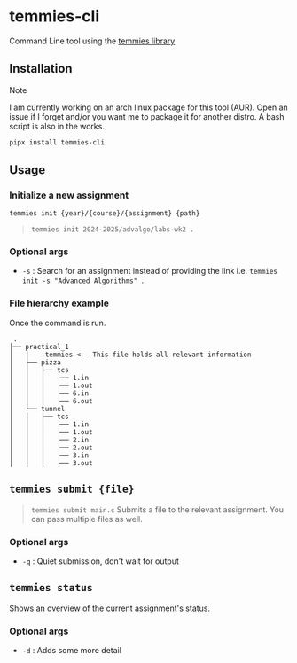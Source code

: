 # temmies-cli
Command Line tool using the [temmies library](https://github.com/Code-For-Groningen/temmies)

## Installation
> [!NOTE]
> I am currently working on an arch linux package for this tool (AUR). Open an issue if I forget and/or you want me to package it for another distro. A bash script is also in the works.

```bash
pipx install temmies-cli
```

## Usage

### Initialize a new assignment
```bash
temmies init {year}/{course}/{assignment} {path}
```
> `temmies init 2024-2025/advalgo/labs-wk2 .`

### Optional args
- `-s` : Search for an assignment instead of providing the link i.e. `temmies init -s "Advanced Algorithms" `.

### File hierarchy example
Once the command is run.
```
 .
├── practical_1
│   │   .temmies <-- This file holds all relevant information
│   ├── pizza
│   │   ├── tcs
│   │   │   ├── 1.in
│   │   │   ├── 1.out
│   │   │   ├── 6.in
│   │   │   ├── 6.out
│   └── tunnel
│   │   ├── tcs
│   │   │   ├── 1.in
│   │   │   ├── 1.out
│   │   │   ├── 2.in
│   │   │   ├── 2.out
│   │   │   ├── 3.in
│   │   │   ├── 3.out
```

## `temmies submit {file}`
> `temmies submit main.c`
Submits a file to the relevant assignment. You can pass multiple files as well.

### Optional args
- `-q` : Quiet submission, don't wait for output

## `temmies status`

Shows an overview of the current assignment's status.

### Optional args
- `-d` : Adds some more detail

